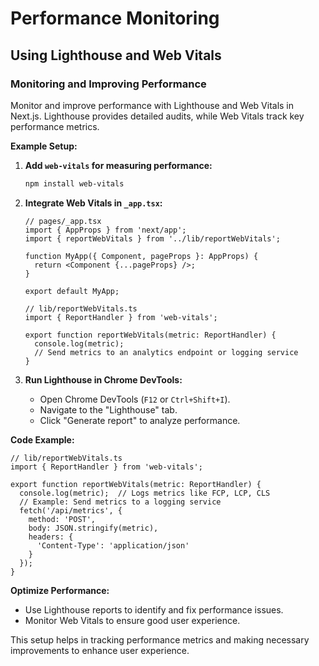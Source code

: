 # Performance Monitoring

## Using Lighthouse and Web Vitals
### Monitoring and Improving Performance

Monitor and improve performance with Lighthouse and Web Vitals in Next.js. Lighthouse provides detailed audits, while Web Vitals track key performance metrics.

**Example Setup:**

1. **Add `web-vitals` for measuring performance:**

   ```bash
   npm install web-vitals
   ```

2. **Integrate Web Vitals in `_app.tsx`:**

   ```tsx
   // pages/_app.tsx
   import { AppProps } from 'next/app';
   import { reportWebVitals } from '../lib/reportWebVitals';

   function MyApp({ Component, pageProps }: AppProps) {
     return <Component {...pageProps} />;
   }

   export default MyApp;

   // lib/reportWebVitals.ts
   import { ReportHandler } from 'web-vitals';

   export function reportWebVitals(metric: ReportHandler) {
     console.log(metric);
     // Send metrics to an analytics endpoint or logging service
   }
   ```

3. **Run Lighthouse in Chrome DevTools:**
   - Open Chrome DevTools (`F12` or `Ctrl+Shift+I`).
   - Navigate to the "Lighthouse" tab.
   - Click "Generate report" to analyze performance.

**Code Example:**

```tsx
// lib/reportWebVitals.ts
import { ReportHandler } from 'web-vitals';

export function reportWebVitals(metric: ReportHandler) {
  console.log(metric);  // Logs metrics like FCP, LCP, CLS
  // Example: Send metrics to a logging service
  fetch('/api/metrics', {
    method: 'POST',
    body: JSON.stringify(metric),
    headers: {
      'Content-Type': 'application/json'
    }
  });
}
```

**Optimize Performance:**
- Use Lighthouse reports to identify and fix performance issues.
- Monitor Web Vitals to ensure good user experience.

This setup helps in tracking performance metrics and making necessary improvements to enhance user experience.